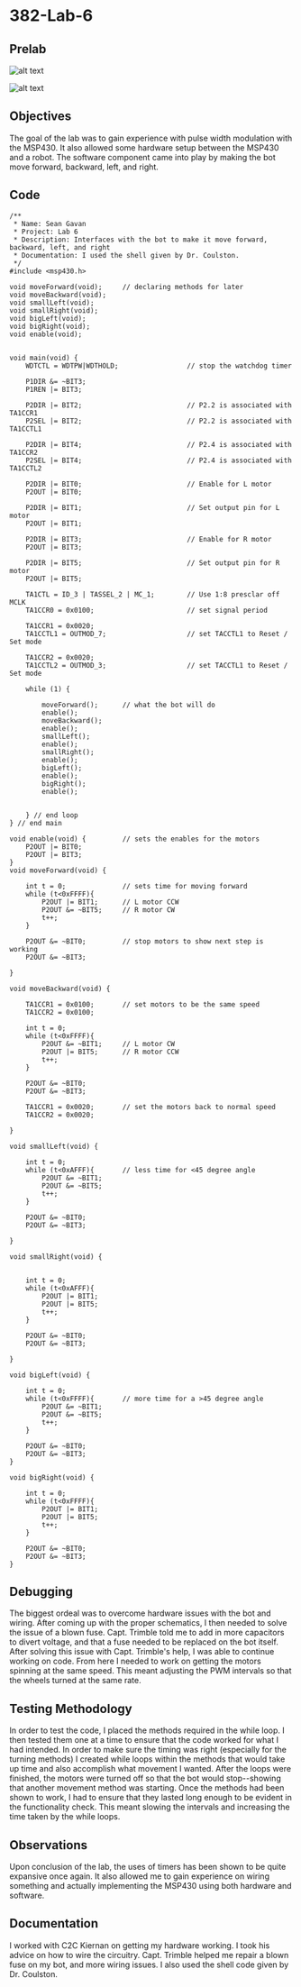 # 382-Lab-6
## Prelab
![alt text](https://raw.githubusercontent.com/SeanGavan/382-Lab-6/master/Images/Hardware.png "Prelab Schematic")  

![alt text](https://raw.githubusercontent.com/SeanGavan/382-Lab-6/master/Images/MSP430.png "Prelab MSP430")
## Objectives
The goal of the lab was to gain experience with pulse width modulation with the MSP430. It also allowed some hardware setup between the MSP430 and a robot. The software component came into play by making the bot move forward, backward, left, and right.
## Code
```
/**
 * Name: Sean Gavan
 * Project: Lab 6
 * Description: Interfaces with the bot to make it move forward, backward, left, and right
 * Documentation: I used the shell given by Dr. Coulston.
 */
#include <msp430.h>

void moveForward(void);		// declaring methods for later
void moveBackward(void);
void smallLeft(void);
void smallRight(void);
void bigLeft(void);
void bigRight(void);
void enable(void);


void main(void) {
    WDTCTL = WDTPW|WDTHOLD;                 // stop the watchdog timer

    P1DIR &= ~BIT3;
    P1REN |= BIT3;

    P2DIR |= BIT2;							// P2.2 is associated with TA1CCR1
    P2SEL |= BIT2;							// P2.2 is associated with TA1CCTL1

    P2DIR |= BIT4;							// P2.4 is associated with TA1CCR2
    P2SEL |= BIT4;							// P2.4 is associated with TA1CCTL2

    P2DIR |= BIT0;							// Enable for L motor
    P2OUT |= BIT0;

    P2DIR |= BIT1;						    // Set output pin for L motor
    P2OUT |= BIT1;

    P2DIR |= BIT3;							// Enable for R motor
    P2OUT |= BIT3;

    P2DIR |= BIT5;							// Set output pin for R motor
    P2OUT |= BIT5;

	TA1CTL = ID_3 | TASSEL_2 | MC_1;		// Use 1:8 presclar off MCLK
    TA1CCR0 = 0x0100;						// set signal period

    TA1CCR1 = 0x0020;
    TA1CCTL1 = OUTMOD_7;					// set TACCTL1 to Reset / Set mode

    TA1CCR2 = 0x0020;
    TA1CCTL2 = OUTMOD_3;					// set TACCTL1 to Reset / Set mode

    while (1) {

    	moveForward();		// what the bot will do
    	enable();
    	moveBackward();
    	enable();
    	smallLeft();
    	enable();
    	smallRight();
    	enable();
    	bigLeft();
    	enable();
    	bigRight();
    	enable();


    } // end loop
} // end main

void enable(void) {			// sets the enables for the motors
    P2OUT |= BIT0;
    P2OUT |= BIT3;
}
void moveForward(void) {

	int t = 0;				// sets time for moving forward
	while (t<0xFFFF){
	    P2OUT |= BIT1;		// L motor CCW
	    P2OUT &= ~BIT5;		// R motor CW
		t++;
	}

    P2OUT &= ~BIT0;			// stop motors to show next step is working
    P2OUT &= ~BIT3;

}

void moveBackward(void) {

    TA1CCR1 = 0x0100;		// set motors to be the same speed
    TA1CCR2 = 0x0100;

	int t = 0;
	while (t<0xFFFF){
	    P2OUT &= ~BIT1;		// L motor CW
	    P2OUT |= BIT5;		// R motor CCW
		t++;
	}

    P2OUT &= ~BIT0;
    P2OUT &= ~BIT3;

    TA1CCR1 = 0x0020;		// set the motors back to normal speed
    TA1CCR2 = 0x0020;

}

void smallLeft(void) {

	int t = 0;
	while (t<0xAFFF){		// less time for <45 degree angle
		P2OUT &= ~BIT1;
		P2OUT &= ~BIT5;
		t++;
	}

    P2OUT &= ~BIT0;
    P2OUT &= ~BIT3;

}

void smallRight(void) {


	int t = 0;
	while (t<0xAFFF){
		P2OUT |= BIT1;
		P2OUT |= BIT5;
		t++;
	}

    P2OUT &= ~BIT0;
    P2OUT &= ~BIT3;

}

void bigLeft(void) {

	int t = 0;
	while (t<0xFFFF){		// more time for a >45 degree angle
		P2OUT &= ~BIT1;
		P2OUT &= ~BIT5;
		t++;
	}

    P2OUT &= ~BIT0;
    P2OUT &= ~BIT3;
}

void bigRight(void) {

	int t = 0;
	while (t<0xFFFF){
		P2OUT |= BIT1;
		P2OUT |= BIT5;
		t++;
	}

    P2OUT &= ~BIT0;
    P2OUT &= ~BIT3;
}

```
## Debugging
The biggest ordeal was to overcome hardware issues with the bot and wiring. After coming up with the proper schematics, I then needed to solve the issue of a blown fuse. Capt. Trimble told me to add in more capacitors to divert voltage, and that a fuse needed to be replaced on the bot itself. After solving this issue with Capt. Trimble's help, I was able to continue working on code. From here I needed to work on getting the motors spinning at the same speed. This meant adjusting the PWM intervals so that the wheels turned at the same rate. 
## Testing Methodology 
In order to test the code, I placed the methods required in the while loop. I then tested them one at a time to ensure that the code worked for what I had intended. In order to make sure the timing was right (especially for the turning methods) I created while loops within the methods that would take up time and also accomplish what movement I wanted. After the loops were finished, the motors were turned off so that the bot would stop--showing that another movement method was starting. Once the methods had been shown to work, I had to ensure that they lasted long enough to be evident in the functionality check. This meant slowing the intervals and increasing the time taken by the while loops.
## Observations
Upon conclusion of the lab, the uses of timers has been shown to be quite expansive once again. It also allowed me to gain experience on wiring something and actually implementing the MSP430 using both hardware and software. 
## Documentation
I worked with C2C Kiernan on getting my hardware working. I took his advice on how to wire the circuitry. Capt. Trimble helped me repair a blown fuse on my bot, and more wiring issues. I also used the shell code given by Dr. Coulston.
